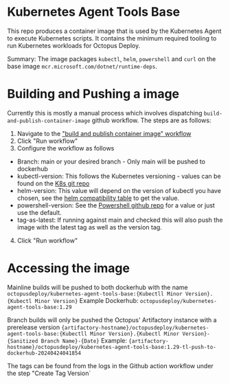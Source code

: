 # Kubernetes Agent Tools Base

This repo produces a container image that is used by the Kubernetes Agent to execute Kubernetes scripts. It contains the minimum required tooling to run Kubernetes workloads for Octopus Deploy.

Summary: The image packages `kubectl`, `helm`, `powershell` and `curl` on the base image `mcr.microsoft.com/dotnet/runtime-deps`.

# Building and Pushing a image
Currently this is mostly a manual process which involves dispatching `build-and-publish-container-image` github workflow.
The steps are as follows:
1. Navigate to the ["build and publish container image" workflow](https://github.com/OctopusDeploy/kubernetes-agent-tools-base/actions/workflows/build-and-publish-container-image.yml) 
2. Click "Run workflow" 
3. Configure the workflow as follows 
* Branch: main or your desired branch - Only main will be pushed to dockerhub
* kubectl-version: This follows the Kubernetes versioning - values can be found on the [K8s git repo](https://github.com/kubernetes/kubernetes/tags)
* helm-version: This value will depend on the version of kubectl you have chosen, see the [helm compatibility table](https://helm.sh/docs/topics/version_skew/#supported-version-skew) to get the value.
* powershell-version: See the [Powershell github repo](https://github.com/PowerShell/PowerShell/tags) for a value or just use the default.
* tag-as-latest: If running against main and checked this will also push the image with the latest tag as well as the version tag.
4. Click "Run workflow"

# Accessing the image 
Mainline builds will be pushed to both dockerhub with the name `octopusdeploy/kubernetes-agent-tools-base:{Kubectll Minor Version}.{Kubectl Minor Version}`
Example Dockerhub: `octopusdeploy/kubernetes-agent-tools-base:1.29`  

Branch builds will only be pushed the Octopus' Artifactory instance with a prerelease version `{artifactory-hostname}/octopusdeploy/kubernetes-agent-tools-base:{Kubectll Minor Version}.{Kubectl Minor Version}-{Sanitized Branch Name}-{Date}`
Example: `{artifactory-hostname}/octopusdeploy/kubernetes-agent-tools-base:1.29-tl-push-to-dockerhub-20240424041854`

The tags can be found from the logs in the Github action workflow under the step "Create Tag Version`